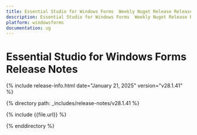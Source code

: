 ```yaml
---
title: Essential Studio for Windows Forms  Weekly Nuget Release Release Notes  
description: Essential Studio for Windows Forms  Weekly Nuget Release Release Notes  
platform: windowsforms
documentation: ug
---
```


# Essential Studio for Windows Forms   Release Notes  

{% include release-info.html date="January 21, 2025"  version="v28.1.41" %} 

{% directory path: _includes/release-notes/v28.1.41 %}

{% include {{file.url}} %}

{% enddirectory %}